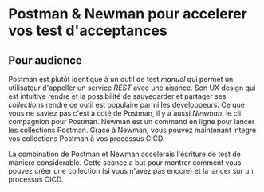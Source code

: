# Postman & Newman pour accelerer vos test d'acceptances

## Pour audience

Postman est plutôt identique à un outil de test _manuel_ qui permet un utilisateur d'appeller un service _REST_ avec une aisance. 
Son UX design qui est intuitive rendre et la possibilité de sauvegarder et partager ses *collections* rendre ce outil est populaire parmi les developpeurs.
Ce que vous ne saviez pas c'est à coté de Postman, il y a aussi _Newman_, le cli compagnion pour Postman.
Newman est un command en ligne pour lancer les collections Postman.
Grace à Newman, vous pouvez maintenant integre vos collections Postman à vos processus CICD.

La combination de Postman et Newman accelerais l'écriture de test de manière considerable.
Cette seance a but pour montrer comment vous pouvez créer une collection (si vous n'avez pas encore) et la lancer sur un processus CICD.
